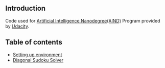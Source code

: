 
## Introduction
Code used for 
[Artificial Intelligence Nanodegree(AIND)](https://www.udacity.com/ai) 
Program provided by [Udacity](https://www.udacity.com/). 

## Table of contents
- [Setting up environment](setting_up_env/)
- [Diagonal Sudoku Solver](apply_ai_to_sudoku/)


